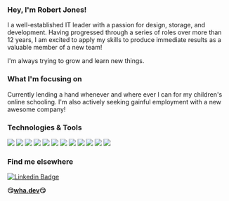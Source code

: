 ### Hey, I'm Robert Jones!

I a well-established IT leader with a passion for design, storage, and development.  Having progressed through a series of roles over more than 12 years, I am excited to apply my skills to produce immediate results as a valuable member of a new team!

I'm always trying to grow and learn new things.

### What I'm focusing on

Currently lending a hand whenever and where ever I can for my children's online schooling.  I'm also actively seeking gainful employment with a new awesome company!

### Technologies & Tools

![](https://img.shields.io/badge/OS-Linux-informational?style=flat&logo=linux&logoColor=white&color=2bbc8a)
![](https://img.shields.io/badge/Editor-VSCode-informational?style=flat&logo=visual-studio-code&logoColor=white&color=2bbc8a)
![](https://img.shields.io/badge/Shell-Bash-informational?style=flat&logo=bash&logoColor=white&color=2bbc8a)
![](https://img.shields.io/badge/Code-Python-informational?style=flat&logo=python&logoColor=white&color=2bbc8a)
![](https://img.shields.io/badge/Code-JavaScript-informational?style=flat&logo=javascript&logoColor=white&color=2bbc8a)
![](https://img.shields.io/badge/Code-Node.js-informational?style=flat&logo=javascript&logoColor=white&color=2bbc8a)
![](https://img.shields.io/badge/Code-Make-informational?style=flat&logo=cmake&logoColor=white&color=2bbc8a)
![](https://img.shields.io/badge/Tools-Ansible-informational?style=flat&logo=ansible&logoColor=white&color=2bbc8a)
![](https://img.shields.io/badge/Tools-Terraform-informational?style=flat&logo=terraform&logoColor=white&color=2bbc8a)
![](https://img.shields.io/badge/Tools-Docker-informational?style=flat&logo=docker&logoColor=white&color=2bbc8a)
![](https://img.shields.io/badge/Cloud-AWS-informational?style=flat&logo=aws&logoColor=white&color=2bbc8a)
![](https://img.shields.io/badge/Cloud-GCP-informational?style=flat&logo=gcp&logoColor=white&color=2bbc8a)


### Find me elsewhere

[![Linkedin Badge](https://img.shields.io/badge/-LinkedIn-blue?style=flat-square&logo=Linkedin&logoColor=white&link=https://www.linkedin.com/in/therobertejonesjr/)](https://www.linkedin.com/in/therobertejonesjr/)


**:smirk:[wha.dev](https://wha.dev):smirk:**
